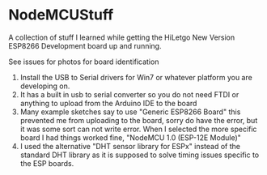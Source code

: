 # NodeMCUStuff

A collection of stuff I learned while getting the HiLetgo New Version ESP8266 Development board up and running.

See issues for photos for board identification

1. Install the USB to Serial drivers for Win7 or whatever platform you are developing on.
2. It has a built in usb to serial converter so you do not need FTDI or anything to upload from the Arduino IDE to the board
3. Many example sketches say to use "Generic ESP8266 Board" this prevented me from uploading to the board, sorry do have the error, but it was some sort can not write error. When I selected the more specific board I had things worked fine, "NodeMCU 1.0 (ESP-12E Module)"
4. I used the alternative "DHT sensor library for ESPx" instead of the standard DHT library as it is supposed to solve timing issues specific to the ESP boards.
